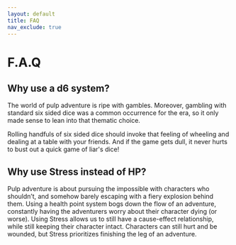 ```yaml
---
layout: default
title: FAQ
nav_exclude: true
---
```


# F.A.Q

## Why use a d6 system?

The world of pulp adventure is ripe with gambles. Moreover, gambling with standard six sided dice was a common occurrence for the era, so it only made sense to lean into that thematic choice.

Rolling handfuls of six sided dice should invoke that feeling of wheeling and dealing at a table with your friends. And if the game gets dull, it never hurts to bust out a quick game of liar's dice!

## Why use Stress instead of HP?

Pulp adventure is about pursuing the impossible with characters who shouldn’t, and somehow barely escaping with a fiery explosion behind them. Using a health point system bogs down the flow of an adventure, constantly having the adventurers worry about their character dying (or worse). Using Stress allows us to still have a cause-effect relationship, while still keeping their character intact. Characters can still hurt and be wounded, but Stress prioritizes finishing the leg of an adventure.
